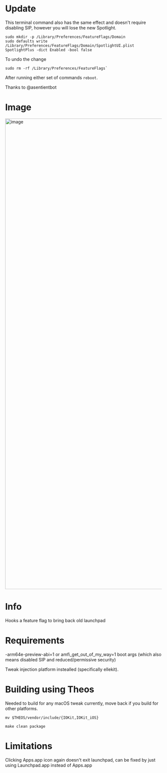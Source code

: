 # Update
This terminal command also has the same effect and doesn't require disabling SIP, however you will lose the new Spotlight.

``` 
sudo mkdir -p /Library/Preferences/FeatureFlags/Domain
sudo defaults write /Library/Preferences/FeatureFlags/Domain/SpotlightUI.plist SpotlightPlus -dict Enabled -bool false
```

To undo the change

```
sudo rm -rf /Library/Preferences/FeatureFlags`
```

After running either set of commands `reboot`.

Thanks to @asentientbot

# Image
<img width="1512" alt="image" src="https://github.com/user-attachments/assets/79a33d39-59c9-4db2-8453-8f4acf447a7a" />

# Info 
Hooks a feature flag to bring back old launchpad

# Requirements
-arm64e-preview-abi=1 or amfi_get_out_of_my_way=1 boot args (which also means disabled SIP and reduced/permissive security)

Tweak injection platform instealled (specifically ellekit).

# Building using Theos

Needed to build for any macOS tweak currently, move back if you build for other platforms.

`mv $THEOS/vendor/include/{IOKit,IOKit_iOS}`

`make clean package`

# Limitations
Clicking Apps.app icon again doesn't exit launchpad, can be fixed by just using Launchpad.app instead of Apps.app
